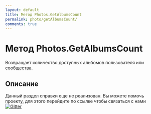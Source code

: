 ```yaml
---
layout: default
title: Метод Photos.GetAlbumsCount
permalink: photo/getAlbumsCount/
comments: true
---
```

# Метод Photos.GetAlbumsCount
Возвращает количество доступных альбомов пользователя или сообщества.

## Описание
Данный раздел справки еще не реализован. Вы  можете помочь проекту, для этого перейдите по ссылке чтобы связаться с нами [![Gitter](https://badges.gitter.im/Join%20Chat.svg)](https://gitter.im/vknet/vk?utm_source=badge&utm_medium=badge&utm_campaign=pr-badge)
